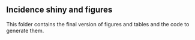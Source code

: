 ## Incidence shiny and figures
This folder contains the final version of figures and tables and the code to generate them.
